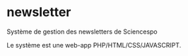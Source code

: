 newsletter
==========

Système de gestion des newsletters de Sciencespo

Le système est une web-app PHP/HTML/CSS/JAVASCRIPT.

